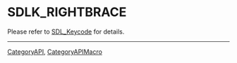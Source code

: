 # SDLK_RIGHTBRACE

Please refer to [SDL_Keycode](SDL_Keycode) for details.

----
[CategoryAPI](CategoryAPI), [CategoryAPIMacro](CategoryAPIMacro)

